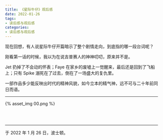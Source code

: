 ```yaml
---
title: 《星际牛仔》观后感
date: 2022-01-26
tags:
- 读后感与观后感
categories:
- 读后感与观后感
---
```


现在回想，有人说星际牛仔开篇暗示了整个剧情走向，到底指的哪一段台词呢？

刚看第一话的时候，我以为在说吉普赛人的神神叨叨，原来并不是。

Jet 扔掉了不会动的怀表；Faye 在家乡的废墟上一觉醒来，最后还是回到了飞船上；只有 Spike 溺死在了过去，倒在了一场盛大的复仇里。

一部作品多少能反映出时代的精神风貌，如今立本的精气神，远不可与二十年前同日而语。

------

{% asset_img 00.png %}

<br>

<br>

------

于 2022 年 1 月 26 日，波士顿。
